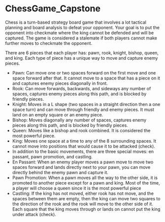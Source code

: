 # ChessGame_Capstone

Chess is a turn-based strategy board game that involves a lot tactical planning and board analysis to defeat your opponent. Your goal is to put the opponent into checkmate where the king cannot be defended and will be captured. The game is considered a stalemate if both players cannot make further moves to checkmate the opponent.  

There are 6 pieces that each player has: pawn, rook, knight, bishop, queen, and king. Each type of piece has a unique way to move and capture enemy pieces.  

- Pawn: Can move one or two spaces forward on the first move and one space forward after that. It cannot move to a space that has a piece on it and captures enemy pieces diagonally in front.  
- Rook: Can move forwards, backwards, and sideways any number of spaces, captures enemy pieces along this path, and is blocked by friendly pieces.  
- Knight: Moves in a L shape (two spaces in a straight direction then a one space turn) and can move through friendly and enemy pieces. It must land on an empty square or an enemy piece.  
- Bishop: Moves diagonally any number of spaces, captures enemy pieces along this path, and is blocked by friendly pieces.  
- Queen: Moves like a bishop and rook combined. It is considered the most powerful piece.  
- King: Moves one space at a time to any of the 8 surrounding spaces. It cannot move into positions that would cause it to be attacked (check).  
- In addition to the basic movements, there are three special moves: en passant, pawn promotion, and castling.  
- En Passant: When an enemy player moves a pawn move to move two spaces forward and lands directly next to your pawn, you can move directly behind the enemy pawn and capture it.  
- Pawn Promotion: When a pawn moves all the way to the other side, it is promoted to another piece except for a pawn and king. Most of the time, a player will choose a queen since it is the most powerful piece  
- Castling: If the king has not moved, either rook has not move, and the spaces between them are empty, then the king can move two squares to the direction of the rook and the rook will move to the other side of it. Each square that the king moves through or lands on cannot put the king under attack (check).  
